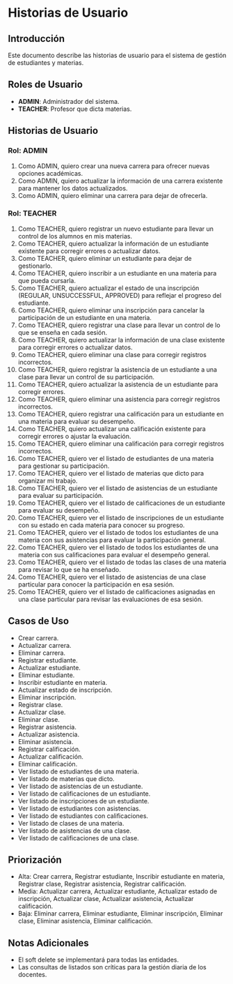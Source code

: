 # Historias de Usuario

## Introducción
Este documento describe las historias de usuario para el sistema de gestión de estudiantes y materias.

## Roles de Usuario
- **ADMIN**: Administrador del sistema.
- **TEACHER**: Profesor que dicta materias.

## Historias de Usuario

### Rol: ADMIN
1. Como ADMIN, quiero crear una nueva carrera para ofrecer nuevas opciones académicas.
2. Como ADMIN, quiero actualizar la información de una carrera existente para mantener los datos actualizados.
3. Como ADMIN, quiero eliminar una carrera para dejar de ofrecerla.

### Rol: TEACHER
1. Como TEACHER, quiero registrar un nuevo estudiante para llevar un control de los alumnos en mis materias.
2. Como TEACHER, quiero actualizar la información de un estudiante existente para corregir errores o actualizar datos.
3. Como TEACHER, quiero eliminar un estudiante para dejar de gestionarlo.
4. Como TEACHER, quiero inscribir a un estudiante en una materia para que pueda cursarla.
5. Como TEACHER, quiero actualizar el estado de una inscripción (REGULAR, UNSUCCESSFUL, APPROVED) para reflejar el progreso del estudiante.
6. Como TEACHER, quiero eliminar una inscripción para cancelar la participación de un estudiante en una materia.
7. Como TEACHER, quiero registrar una clase para llevar un control de lo que se enseña en cada sesión.
8. Como TEACHER, quiero actualizar la información de una clase existente para corregir errores o actualizar datos.
9. Como TEACHER, quiero eliminar una clase para corregir registros incorrectos.
10. Como TEACHER, quiero registrar la asistencia de un estudiante a una clase para llevar un control de su participación.
11. Como TEACHER, quiero actualizar la asistencia de un estudiante para corregir errores.
12. Como TEACHER, quiero eliminar una asistencia para corregir registros incorrectos.
13. Como TEACHER, quiero registrar una calificación para un estudiante en una materia para evaluar su desempeño.
14. Como TEACHER, quiero actualizar una calificación existente para corregir errores o ajustar la evaluación.
15. Como TEACHER, quiero eliminar una calificación para corregir registros incorrectos.
16. Como TEACHER, quiero ver el listado de estudiantes de una materia para gestionar su participación.
17. Como TEACHER, quiero ver el listado de materias que dicto para organizar mi trabajo.
18. Como TEACHER, quiero ver el listado de asistencias de un estudiante para evaluar su participación.
19. Como TEACHER, quiero ver el listado de calificaciones de un estudiante para evaluar su desempeño.
20. Como TEACHER, quiero ver el listado de inscripciones de un estudiante con su estado en cada materia para conocer su progreso.
21. Como TEACHER, quiero ver el listado de todos los estudiantes de una materia con sus asistencias para evaluar la participación general.
22. Como TEACHER, quiero ver el listado de todos los estudiantes de una materia con sus calificaciones para evaluar el desempeño general.
23. Como TEACHER, quiero ver el listado de todas las clases de una materia para revisar lo que se ha enseñado.
24. Como TEACHER, quiero ver el listado de asistencias de una clase particular para conocer la participación en esa sesión.
25. Como TEACHER, quiero ver el listado de calificaciones asignadas en una clase particular para revisar las evaluaciones de esa sesión.

## Casos de Uso
- Crear carrera.
- Actualizar carrera.
- Eliminar carrera.
- Registrar estudiante.
- Actualizar estudiante.
- Eliminar estudiante.
- Inscribir estudiante en materia.
- Actualizar estado de inscripción.
- Eliminar inscripción.
- Registrar clase.
- Actualizar clase.
- Eliminar clase.
- Registrar asistencia.
- Actualizar asistencia.
- Eliminar asistencia.
- Registrar calificación.
- Actualizar calificación.
- Eliminar calificación.
- Ver listado de estudiantes de una materia.
- Ver listado de materias que dicto.
- Ver listado de asistencias de un estudiante.
- Ver listado de calificaciones de un estudiante.
- Ver listado de inscripciones de un estudiante.
- Ver listado de estudiantes con asistencias.
- Ver listado de estudiantes con calificaciones.
- Ver listado de clases de una materia.
- Ver listado de asistencias de una clase.
- Ver listado de calificaciones de una clase.

## Priorización
- Alta: Crear carrera, Registrar estudiante, Inscribir estudiante en materia, Registrar clase, Registrar asistencia, Registrar calificación.
- Media: Actualizar carrera, Actualizar estudiante, Actualizar estado de inscripción, Actualizar clase, Actualizar asistencia, Actualizar calificación.
- Baja: Eliminar carrera, Eliminar estudiante, Eliminar inscripción, Eliminar clase, Eliminar asistencia, Eliminar calificación.

## Notas Adicionales
- El soft delete se implementará para todas las entidades.
- Las consultas de listados son críticas para la gestión diaria de los docentes.